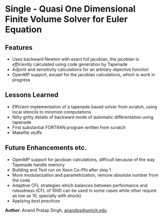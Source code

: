 # Single - Quasi One Dimensional Finite Volume Solver for Euler Equation

## Features
- Uses backward Newton with exact full jacobian, the jacobian is *efficiently* calculated using code generation by Tapenade
- Adjoint and sensitivity calculations for an arbitary objective function
- OpenMP support, except for the jacobian calculations, which is work in progress

## Lessons Learned
- Efficient implementation of a tapenade based solver from scratch, using local stencils to minimize computations
- Nitty gritty details of backward mode of automatic differentation using tapenade
- First substantial FORTRAN program written from scratch
- Makefile stuffs

## Future Enhancements etc.
- OpenMP support for jacobian calculations, difficult because of the way Tapenade handle memory
- Building and Test run on Xeon Co-Phi after step 1
- More modularization and parametrization, remove absolute number from the code
- Adaptive CFL strategies which balances between performance and robustness (CFL of 1000 can be used in some cases while other require as low as 10, specially with shock)
- Applying *best practices*



**Author**: Anand Pratap Singh, anandps@umich.edu

